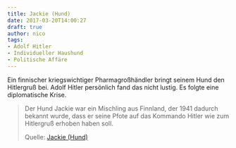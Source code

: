 ```yaml
---
title: Jackie (Hund)
date: 2017-03-20T14:00:27
draft: true
author: nico
tags: 
- Adolf Hitler
- Individueller Haushund
- Politische Affäre
---
```


Ein finnischer kriegswichtiger Pharmagroßhändler bringt seinem Hund den Hitlergruß bei. Adolf Hitler persönlich fand das nicht lustig. Es folgte eine diplomatische Krise.

> Der Hund Jackie war ein Mischling aus Finnland, der 1941 dadurch bekannt
> wurde, dass er seine Pfote auf das Kommando Hitler wie zum Hitlergruß erhoben
> haben soll.
>
> Quelle: [Jackie (Hund)](https://de.wikipedia.org/wiki/Jackie_(Hund))
